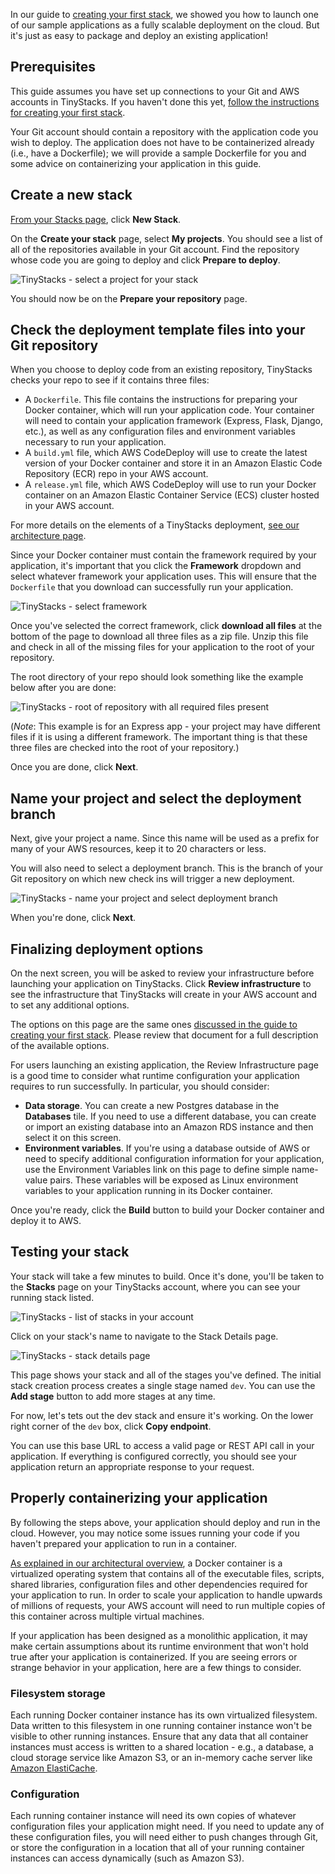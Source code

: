 In our guide to [creating your first stack](/create-stack/), we showed you how to launch one of our sample applications as a fully scalable deployment on the cloud. But it's just as easy to package and deploy an existing application! 

## Prerequisites

This guide assumes you have set up connections to your Git and AWS accounts in TinyStacks. If you haven't done this yet, [follow the instructions for creating your first stack](/create-stack/).

Your Git account should contain a repository with the application code you wish to deploy. The application does not have to be containerized already (i.e., have a Dockerfile); we will provide a sample Dockerfile for you and some advice on containerizing your application in this guide. 

## Create a new stack

<a href="https://tinystacks.com/stacks/" target="_blank">From your Stacks page</a>, click **New Stack**. 

On the **Create your stack** page, select **My projects**. You should see a list of all of the repositories available in your Git account. Find the repository whose code you are going to deploy and click **Prepare to deploy**.

![TinyStacks - select a project for your stack](img/tinystacks-existing-1.jpg)

You should now be on the **Prepare your repository** page. 

## Check the deployment template files into your Git repository

When you choose to deploy code from an existing repository, TinyStacks checks your repo to see if it contains three files: 

* A `Dockerfile`. This file contains the instructions for preparing your Docker container, which will run your application code. Your container will need to contain your application framework (Express, Flask, Django, etc.), as well as any configuration files and environment variables necessary to run your application. 
* A `build.yml` file, which AWS CodeDeploy will use to create the latest version of your Docker container and store it in an Amazon Elastic Code Repository (ECR) repo in your AWS account. 
* A `release.yml` file, which AWS CodeDeploy will use to run your Docker container on an Amazon Elastic Container Service (ECS) cluster hosted in your AWS account. 

For more details on the elements of a TinyStacks deployment, [see our architecture page](/architecture/).

Since your Docker container must contain the framework required by your application, it's important that you click the **Framework** dropdown and select whatever framework your application uses. This will ensure that the `Dockerfile` that you download can successfully run your application. 

![TinyStacks - select framework](img/tinystacks-existing-2.jpg)

Once you've selected the correct framework, click **download all files** at the bottom of the page to download all three files as a zip file. Unzip this file and check in all of the missing files for your application to the root of your repository. 

The root directory of your repo should look something like the example below after you are done:

![TinyStacks - root of repository with all required files present](img/tinystacks-existing-3.jpg)

(*Note*: This example is for an Express app - your project may have different files if it is using a different framework. The important thing is that these three files are checked into the root of your repository.)

Once you are done, click **Next**. 

## Name your project and select the deployment branch

Next, give your project a name. Since this name will be used as a prefix for many of your AWS resources, keep it to 20 characters or less. 

You will also need to select a deployment branch. This is the branch of your Git repository on which new check ins will trigger a new deployment. 

![TinyStacks - name your project and select deployment branch](img/tinystacks-existing-4.jpg)

When you're done, click **Next**.

## Finalizing deployment options

On the next screen, you will be asked to review your infrastructure before launching your application on TinyStacks. Click **Review infrastructure** to see the infrastructure that TinyStacks will create in your AWS account and to set any additional options. 

The options on this page are the same ones [discussed in the guide to creating your first stack](/create-stack/). Please review that document for a full description of the available options. 

For users launching an existing application, the Review Infrastructure page is a good time to consider what runtime configuration your application requires to run successfully. In particular, you should consider: 

* **Data storage**. You can create a new Postgres database in the **Databases** tile. If you need to use a different database, you can create or import an existing database into an Amazon RDS instance and then select it on this screen. 
* **Environment variables**. If you're using a database outside of AWS or need to specify additional configuration information for your application, use the Environment Variables link on this page to define simple name-value pairs. These variables will be exposed as Linux environment variables to your application running in its Docker container.

Once you're ready, click the **Build** button to build your Docker container and deploy it to AWS. 

## Testing your stack

Your stack will take a few minutes to build. Once it's done, you'll be taken to the **Stacks** page on your TinyStacks account, where you can see your running stack listed. 

![TinyStacks - list of stacks in your account](img/tinystacks-create-12.jpg)

Click on your stack's name to navigate to the Stack Details page. 

![TinyStacks - stack details page](img/tinystacks-create-13.jpg)

This page shows your stack and all of the stages you've defined. The initial stack creation process creates a single stage named `dev`. You can use the **Add stage** button to add more stages at any time.

For now, let's tets out the dev stack and ensure it's working. On the lower right corner of the `dev` box, click **Copy endpoint**. 

You can use this base URL to access a valid page or REST API call in your application. If everything is configured correctly, you should see your application return an appropriate response to your request.

## Properly containerizing your application

By following the steps above, your application should deploy and run in the cloud. However, you may notice some issues running your code if you haven't prepared your application to run in a container. 

[As explained in our architectural overview](/architecture/), a Docker container is a virtualized operating system that contains all of the executable files, scripts, shared libraries, configuration files and other dependencies required for your application to run. In order to scale your application to handle upwards of millions of requests, your AWS account will need to run multiple copies of this container across multiple virtual machines. 

If your application has been designed as a monolithic application, it may make certain assumptions about its runtime environment that won't hold true after your application is containerized. If you are seeing errors or strange behavior in your application, here are a few things to consider. 

### Filesystem storage

Each running Docker container instance has its own virtualized filesystem. Data written to this filesystem in one running container instance won't be visible to other running instances. Ensure that any data that all container instances must access is written to a shared location - e.g., a database, a cloud storage service like Amazon S3, or an in-memory cache server like <a href="https://aws.amazon.com/elasticache/" target="_blank">Amazon ElastiCache</a>.

### Configuration

Each running container instance will need its own copies of whatever configuration files your application might need. If you need to update any of these configuration files, you will need either to push changes through Git, or store the configuration in a location that all of your running container instances can access dynamically (such as Amazon S3). 